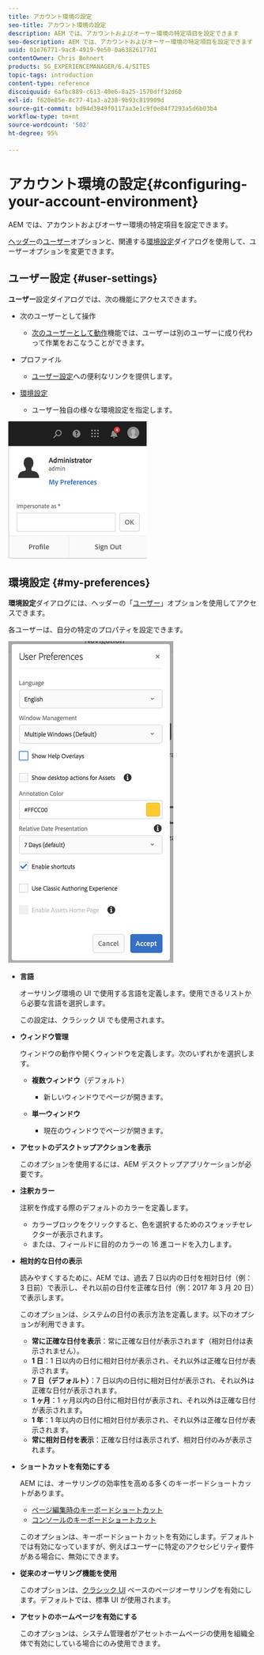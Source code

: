 ```yaml
---
title: アカウント環境の設定
seo-title: アカウント環境の設定
description: AEM では、アカウントおよびオーサー環境の特定項目を設定できます
seo-description: AEM では、アカウントおよびオーサー環境の特定項目を設定できます
uuid: 01e76771-9ac8-4919-9e50-0a63826177d1
contentOwner: Chris Bohnert
products: SG_EXPERIENCEMANAGER/6.4/SITES
topic-tags: introduction
content-type: reference
discoiquuid: 6afbc889-c613-40e6-8a25-1570dff32d60
exl-id: f620e85e-8c77-41a3-a238-9b93c819909d
source-git-commit: bd94d3949f0117aa3e1c9f0e84f7293a5d6b03b4
workflow-type: tm+mt
source-wordcount: '502'
ht-degree: 95%

---
```


# アカウント環境の設定{#configuring-your-account-environment}

AEM では、アカウントおよびオーサー環境の特定項目を設定できます。

[ヘッダー](/help/sites-authoring/basic-handling.md#the-header)の[ユーザー](/help/sites-authoring/user-properties.md#user-settings)オプションと、関連する[環境設定](#my-preferences)ダイアログを使用して、ユーザーオプションを変更できます。

## ユーザー設定 {#user-settings}

**ユーザー**&#x200B;設定ダイアログでは、次の機能にアクセスできます。

* 次のユーザーとして操作

   * [次のユーザーとして動作](/help/sites-administering/security.md#impersonating-another-user)機能では、ユーザーは別のユーザーに成り代わって作業をおこなうことができます。

* プロファイル

   * [ユーザー設定](/help/sites-administering/security.md)への便利なリンクを提供します。

* [環境設定](/help/sites-authoring/user-properties.md#my-preferences)

   * ユーザー独自の様々な環境設定を指定します。

![screen_shot_2018-03-20at103808](assets/screen_shot_2018-03-20at103808.png)

## 環境設定 {#my-preferences}

**環境設定**&#x200B;ダイアログには、ヘッダーの「[ユーザー](/help/sites-authoring/user-properties.md#user-settings)」オプションを使用してアクセスできます。

各ユーザーは、自分の特定のプロパティを設定できます。

![screen_shot_2018-03-20at102118](assets/screen_shot_2018-03-20at102118.png)

* **言語**

   オーサリング環境の UI で使用する言語を定義します。使用できるリストから必要な言語を選択します。

   この設定は、クラシック UI でも使用されます。

* **ウィンドウ管理**

   ウィンドウの動作や開くウィンドウを定義します。次のいずれかを選択します。

   * **複数ウィンドウ**（デフォルト）

      * 新しいウィンドウでページが開きます。
   * **単一ウィンドウ**

      * 現在のウィンドウでページが開きます。


* **アセットのデスクトップアクションを表示**

   このオプションを使用するには、AEM デスクトップアプリケーションが必要です。

* **注釈カラー**

   注釈を作成する際のデフォルトのカラーを定義します。

   * カラーブロックをクリックすると、色を選択するためのスウォッチセレクターが表示されます。
   * または、フィールドに目的のカラーの 16 進コードを入力します。

* **相対的な日付の表示**

   読みやすくするために、AEM では、過去 7 日以内の日付を相対日付（例： 3 日前）で表示し、それ以前の日付を正確な日付（例：2017 年 3 月 20 日）で表示します。

   このオプションは、システムの日付の表示方法を定義します。以下のオプションが利用できます。

   * **常に正確な日付を表示**：常に正確な日付が表示されます（相対日付は表示されません）。
   * **1 日**：1 日以内の日付に相対日付が表示され、それ以外は正確な日付が表示されます。
   * **7 日（デフォルト）**：7 日以内の日付に相対日付が表示され、それ以外は正確な日付が表示されます。
   * **1 ヶ月**：1 ヶ月以内の日付に相対日付が表示され、それ以外は正確な日付が表示されます。
   * **1 年**：1 年以内の日付に相対日付が表示され、それ以外は正確な日付が表示されます。
   * **常に相対日付を表示**：正確な日付は表示されず、相対日付のみが表示されます。

* **ショートカットを有効にする**

   AEM には、オーサリングの効率性を高める多くのキーボードショートカットがあります。

   * [ページ編集時のキーボードショートカット](/help/sites-authoring/page-authoring-keyboard-shortcuts.md)
   * [コンソールのキーボードショートカット](/help/sites-authoring/keyboard-shortcuts.md)

   このオプションは、キーボードショートカットを有効にします。デフォルトでは有効になっていますが、例えばユーザーに特定のアクセシビリティ要件がある場合に、無効にできます。

* **従来のオーサリング機能を使用**

   このオプションは、[クラシック UI](/help/sites-classic-ui-authoring/home.md) ベースのページオーサリングを有効にします。デフォルトでは、標準 UI が使用されます。

* **アセットのホームページを有効にする**

   このオプションは、システム管理者がアセットホームページの使用を組織全体で有効にしている場合にのみ使用できます。

